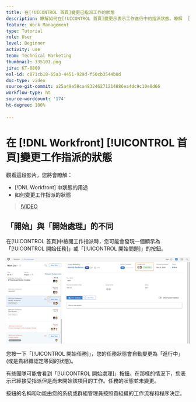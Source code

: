 ```yaml
---
title: 在[!UICONTROL 首頁]變更已指派工作的狀態
description: 瞭解如何在[!UICONTROL 首頁]變更示表示工作進行中的指派狀態。瞭解  [!DNL  Workfront] 中狀態的重要性。
feature: Work Management
type: Tutorial
role: User
level: Beginner
activity: use
team: Technical Marketing
thumbnail: 335101.png
jira: KT-8800
exl-id: c871cb18-65a3-4451-929d-f50cb3544b8d
doc-type: video
source-git-commit: a25a49e59ca483246271214886ea4dc9c10e8d66
workflow-type: ht
source-wordcount: '174'
ht-degree: 100%

---
```


# 在 [!DNL Workfront] [!UICONTROL 首頁]變更工作指派的狀態

觀看這段影片，您將會瞭解：

* [!DNL  Workfront] 中狀態的用途
* 如何變更工作指派的狀態

>[!VIDEO](https://video.tv.adobe.com/v/335101/?quality=12&learn=on)

## 「開始」與「開始處理」的不同

在[!UICONTROL 首頁]中檢閱工作指派時，您可能會發現一個顯示為「[!UICONTROL 開始任務]」或「[!UICONTROL 開始問題]」的按鈕。

![[!DNL Workfront] [!UICONTROL 首頁] 有按鈕顯示為「[!UICONTROL 開始任務]」。](assets/worker-fundamentals-1.png)

您按一下「[!UICONTROL 開始任務]」，您的任務狀態會自動變更為「進行中」(或是貴組織認定等同的狀態)。

有些團隊可能會看到「[!UICONTROL 開始處理]」按鈕。在那樣的情況下，您表示已經接受指派但是尚未開始該項目的工作。任務的狀態並未變更。

按鈕的名稱和功能由您的系統或群組管理員按照貴組織的工作流程和程序決定。

<!---
learn more URLs
--->
